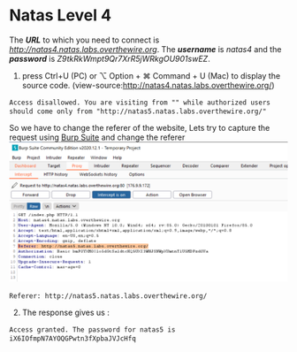 # Natas Level 4

The ***URL*** to which you need to connect is *http://natas4.natas.labs.overthewire.org*. The ***username*** is *natas4* and the ***password*** is *Z9tkRkWmpt9Qr7XrR5jWRkgOU901swEZ*. 

1. press Ctrl+U (PC) or ⌥ Option + ⌘ Command + U (Mac) to display the source code. (view-source:http://natas4.natas.labs.overthewire.org/)
```
Access disallowed. You are visiting from "" while authorized users should come only from "http://natas5.natas.labs.overthewire.org/"
```

So we have to change the referer of the website, Lets try to capture the request using [Burp Suite](https://portswigger.net/burp) and change the referer
![Capture Burp](https://github.com/Reda-BELHAJ/OverTheWire/blob/main/Natas/Captures/Capture.PNG)

```
Referer: http://natas5.natas.labs.overthewire.org/
```

2. The response gives us :

```
Access granted. The password for natas5 is iX6IOfmpN7AYOQGPwtn3fXpbaJVJcHfq 
```
